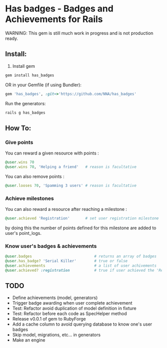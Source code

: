 # Has badges - Badges and Achievements for Rails

WARNING: This gem is still much work in progress and is not production ready.

## Install:
1) Install gem

``` ruby
gem install has_badges
```

OR in your Gemfile (if using Bundler):

``` ruby
gem 'has_badges', :git=>'https://github.com/NNA/has_badges'
```

Run the generators:

``` ruby
rails g has_badges
```
## How To:

### Give points
You can reward a given resource with points :
``` ruby
@user.wins 70
@user.wins 70, 'Helping a friend'   # reason is facultative
```
You can also remove points :
``` ruby
@user.looses 70, 'Spamming 3 users' # reason is facultative
```

### Achieve milestones 
You can also reward a resource after reaching a milestone :
``` ruby
@user.achieved 'Registration'     	# set user registration milestone
```
by doing this the number of points defined for this milestone are added to user's point_logs.

### Know user's badges & achievements
``` ruby
@user.badges 							# returns an array of badges
@user.has_badge? 'Serial Killer' 		# true or false
@user.achievements                  	# a list of user achivements
@user.achieved? :registration       	# true if user achieved the 'Registration' achievement 

```

## TODO
 - Define achievements (model, generators)
 - Trigger badge awarding when user complete achievement
 - Test: Refactor avoid duplication of model definition in fixture
 - Test: Refactor before each code as SpecHelper method
 - Release v0.0.1 of gem to RubyForge
 - Add a cache column to avoid querying database to know one's user badges
 - Skip model, migrations, etc... in generators
 - Make an engine

 [examples]: https://github.com/NNA/cucumber-snapshot/tree/master/examples